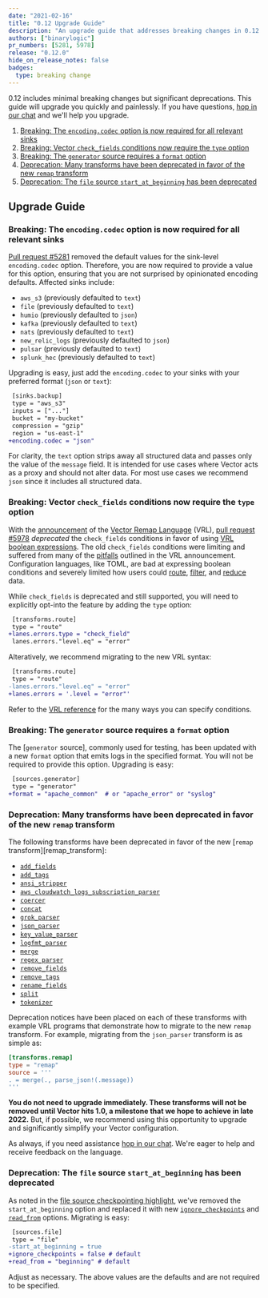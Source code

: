 ```yaml
---
date: "2021-02-16"
title: "0.12 Upgrade Guide"
description: "An upgrade guide that addresses breaking changes in 0.12.0"
authors: ["binarylogic"]
pr_numbers: [5281, 5978]
release: "0.12.0"
hide_on_release_notes: false
badges:
  type: breaking change
---
```


0.12 includes minimal breaking changes but significant deprecations. This guide will upgrade you quickly and
painlessly. If you have questions, [hop in our chat][chat] and we'll help you upgrade.

1. [Breaking: The `encoding.codec` option is now required for all relevant sinks](#first)
1. [Breaking: Vector `check_fields` conditions now require the `type` option](#second)
1. [Breaking: The `generator` source requires a `format` option](#third)
1. [Deprecation: Many transforms have been deprecated in favor of the new `remap` transform](#fourth)
1. [Deprecation: The `file` source `start_at_beginning` has been deprecated](#fifth)

## Upgrade Guide

### Breaking: The `encoding.codec` option is now required for all relevant sinks<a name="first"></a>

[Pull request #5281][pr_5281] removed the default values for the sink-level `encoding.codec` option. Therefore, you are
now required to provide a value for this option, ensuring that you are not surprised by opinionated encoding defaults.
Affected sinks include:

* `aws_s3` (previously defaulted to `text`)
* `file` (previously defaulted to `text`)
* `humio` (previously defaulted to `json`)
* `kafka` (previously defaulted to `text`)
* `nats` (previously defaulted to `text`)
* `new_relic_logs` (previously defaulted to `json`)
* `pulsar` (previously defaulted to `text`)
* `splunk_hec` (previously defaulted to `text`)

Upgrading is easy, just add the `encoding.codec` to your sinks with your preferred format (`json` or `text`):

```diff
 [sinks.backup]
 type = "aws_s3"
 inputs = ["..."]
 bucket = "my-bucket"
 compression = "gzip"
 region = "us-east-1"
+encoding.codec = "json"
```

For clarity, the `text` option strips away all structured data and passes only the value of the `message` field. It is
intended for use cases where Vector acts as a proxy and should not alter data. For most use cases we recommend `json`
since it includes all structured data.

### Breaking: Vector `check_fields` conditions now require the `type` option<a name="second"></a>

With the [announcement][vrl_announcement] of the [Vector Remap Language][vrl_reference] (VRL), [pull request #5978][pr_5978]
_deprecated_ the `check_fields` conditions in favor of using [VRL boolean expressions][vrl_boolean_expression]. The old
`check_fields` conditions were limiting and suffered from many of the [pitfalls][config_syntax_pitfalls] outlined in
the VRL announcement. Configuration languages, like TOML, are bad at expressing boolean conditions and severely
limited how users could [route][route_transform], [filter][filter_transform], and [reduce][reduce_transform] data.

While `check_fields` is deprecated and still supported, you will need to explicitly opt-into the feature by adding the
`type` option:

```diff
 [transforms.route]
 type = "route"
+lanes.errors.type = "check_field"
 lanes.errors."level.eq" = "error"
```

Alteratively, we recommend migrating to the new VRL syntax:

```diff
 [transforms.route]
 type = "route"
-lanes.errors."level.eq" = "error"
+lanes.errors = '.level = "error"'
```

Refer to the [VRL reference][vrl_reference] for the many ways you can specify conditions.

### Breaking: The `generator` source requires a `format` option<a name="third"></a>

The [`generator` source], commonly used for testing, has been updated with a new `format` option that emits logs in
the specified format. You will not be required to provide this option. Upgrading is easy:

```diff
 [sources.generator]
 type = "generator"
+format = "apache_common"  # or "apache_error" or "syslog"
```

### Deprecation: Many transforms have been deprecated in favor of the new `remap` transform<a name="fourth"></a>

The following transforms have been deprecated in favor of the new [`remap` transform][remap_transform]:

* [`add_fields`][add_fields_transform]
* [`add_tags`][add_tags_transform]
* [`ansi_stripper`][ansi_stripper_transform]
* [`aws_cloudwatch_logs_subscription_parser`][aws_cloudwatch_logs_subscription_parser_transform]
* [`coercer`][coercer_transform]
* [`concat`][concat_transform]
* [`grok_parser`][grok_parser_transform]
* [`json_parser`][json_parser_transform]
* [`key_value_parser`][key_value_parser_transform]
* [`logfmt_parser`][logfmt_parser_transform]
* [`merge`][merge_transform]
* [`regex_parser`][regex_parser_transform]
* [`remove_fields`][remove_fields_transform]
* [`remove_tags`][remove_tags_transform]
* [`rename_fields`][rename_fields_transform]
* [`split`][split_transform]
* [`tokenizer`][tokenizer_transform]

Deprecation notices have been placed on each of these transforms with example VRL programs that demonstrate how to
migrate to the new `remap` transform. For example, migrating from the `json_parser` transform is as simple as:

```toml
[transforms.remap]
type = "remap"
source = '''
. = merge(., parse_json!(.message))
'''
```

**You do not need to upgrade immediately. These transforms will not be removed until Vector hits 1.0, a milestone that
we hope to achieve in late 2022.** But, if possible, we recommend using this opportunity to upgrade and significantly
simplify your Vector configuration.

As always, if you need assistance [hop in our chat][chat]. We're eager to help and receive feedback on the language.

### Deprecation: The `file` source `start_at_beginning` has been deprecated<a name="fifth"></a>

As noted in the [file source checkpointing highlight][file_source_highlight], we've removed the `start_at_beginning`
option and replaced it with new [`ignore_checkpoints`][ignore_checkpoints] and [`read_from`][read_from] options.
Migrating is easy:

```diff
 [sources.file]
 type = "file"
-start_at_beginning = true
+ignore_checkpoints = false # default
+read_from = "beginning" # default
```

Adjust as necessary. The above values are the defaults and are not required to be specified.

[add_fields_transform]: /docs/reference/configuration/transforms/remap
[add_tags_transform]: /docs/reference/configuration/transforms/remap
[ansi_stripper_transform]: /docs/reference/vrl/functions/#strip_ansi_escape_codes
[aws_cloudwatch_logs_subscription_parser_transform]: /docs/reference/vrl/functions/#parse_aws_cloudwatch_log_subscription_message
[chat]: https://chat.vector.dev
[coercer_transform]: /docs/reference/vrl/functions/#coerce-functions
[concat_transform]: /docs/reference/configuration/transforms/remap
[config_syntax_pitfalls]: /blog/vector-remap-language/#config-languages
[file_source_highlight]: /highlights/2021-01-31-file-source-checkpointing
[grok_parser_transform]: /docs/reference/vrl/functions/#parse_grok
[json_parser_transform]: /docs/reference/vrl/functions/#parse_json
[key_value_parser_transform]: /docs/reference/vrl/functions/#parse_key_value
[logfmt_parser_transform]: /docs/reference/vrl/functions/#parse_logfmt
[merge_transform]: /docs/reference/vrl/functions/#merge
[pr_5281]: https://github.com/vectordotdev/vector/pull/5281
[pr_5978]: https://github.com/vectordotdev/vector/pull/5978
[filter_transform]: /docs/reference/configuration/transforms/filter/
[ignore_checkpoints]: /docs/reference/configuration/sources/file/#ignore_checkpoints
[read_from]: /docs/reference/configuration/sources/file/#read_from
[reduce_transform]: /docs/reference/configuration/transforms/reduce/
[regex_parser_transform]: /docs/reference/vrl/functions/#parse_regex
[remove_fields_transform]: /docs/reference/vrl/functions/#del
[remove_tags_transform]: /docs/reference/configuration/transforms/remap
[rename_fields_transform]: /docs/reference/configuration/transforms/remap
[route_transform]: /docs/reference/configuration/transforms/route/
[split_transform]: /docs/reference/vrl/functions/#split
[tokenizer_transform]: /docs/reference/vrl/functions/#parse_tokens
[vrl_announcement]: /blog/vector-remap-language/
[vrl_boolean_expression]: /docs/reference/vrl/expressions/#comparison
[vrl_reference]: /docs/reference/vrl/
